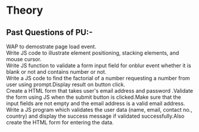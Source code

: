 # Theory
## Past Questions of PU:-
<hl>
WAP to demostrate page load event.<br>
Write JS code to illustrate element positioning, stacking elements, and mouse cursor.<br>
Write JS function to validate a form input field for onblur event whether it is blank or not and contains number or not.<br>
Write a JS code to find the factorial of a number requesting a number from user using prompt.Display result on button click.<br>
Create a HTML form that takes user's email address and password .Validate the form using JS when the submit button is clicked.Make sure that the input fields are not empty and the email address is a valid email address.<br>
Write a JS program which validates the user data (name, email, contact no., country) and display the success message if validated successfully.Also create the HTML form for entering the data.<br>